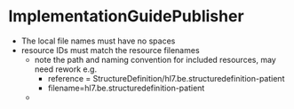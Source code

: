 # ImplementationGuidePublisher





* The local file names must have no spaces
* resource IDs must match the resource filenames
  * note the path and naming convention for included resources, may need rework e.g. 
    * reference = StructureDefinition/hl7.be.structuredefinition-patient
    * filename=hl7.be.structuredefinition-patient
  * 